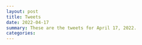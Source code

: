 ```yaml
---
layout: post
title: Tweets
date: 2022-04-17
summary: These are the tweets for April 17, 2022.
categories:
---
```


